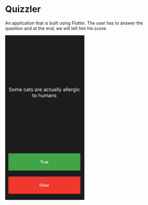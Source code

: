 # Quizzler
An application that is built using Flutter.
The user has to answer the question and at the end, we will tell him his score.

<img src="https://raw.githubusercontent.com/HosamAyoub/Photos/main/Quizzler/1.png?token=GHSAT0AAAAAABW6D2HFJPAX6ESQLKL6OXEIYYGGI7Q" title = "goodbye" width="255" height="528">
